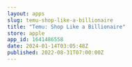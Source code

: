 ```yaml
---
layout: apps
slug: temu-shop-like-a-billionaire
title: "Temu: Shop Like a Billionaire"
store: apple
app_id: 1641486558
date: 2024-01-14T03:05:48Z
published: 2022-08-31T07:00:00Z
---
```

